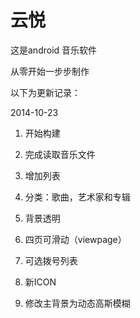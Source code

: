 云悦
=============

这是android 音乐软件

从零开始一步步制作

以下为更新记录：

2014-10-23

1. 开始构建

2. 完成读取音乐文件

3. 增加列表

4. 分类：歌曲，艺术家和专辑

5. 背景透明

6. 四页可滑动（viewpage）

7. 可选拨号列表

8. 新ICON

9. 修改主背景为动态高斯模糊
